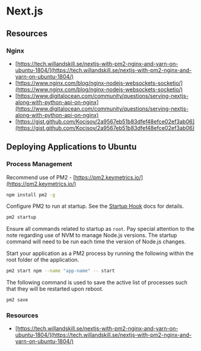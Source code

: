 # Next.js

## Resources

### Nginx
* [https://tech.willandskill.se/nextjs-with-pm2-nginx-and-yarn-on-ubuntu-1804/](https://tech.willandskill.se/nextjs-with-pm2-nginx-and-yarn-on-ubuntu-1804/)
* [https://www.nginx.com/blog/nginx-nodejs-websockets-socketio/](https://www.nginx.com/blog/nginx-nodejs-websockets-socketio/)
* [https://www.digitalocean.com/community/questions/serving-nextjs-along-with-python-api-on-nginx](https://www.digitalocean.com/community/questions/serving-nextjs-along-with-python-api-on-nginx)
* [https://gist.github.com/Kocisov/2a9567eb51b83dfef48efce02ef3ab06](https://gist.github.com/Kocisov/2a9567eb51b83dfef48efce02ef3ab06)

## Deploying Applications to Ubuntu

### Process Management
Recommend use of PM2 - [https://pm2.keymetrics.io/](https://pm2.keymetrics.io/)

```bash
npm install pm2 -g
```

Configure PM2 to run at startup. See the [Startup Hook](https://pm2.io/doc/en/runtime/guide/startup-hook/) docs for details.

```bash
pm2 startup
```

Ensure all commands related to startup as `root`. Pay special attention to the note regarding use of NVM to manage Node.js versions. The startup command will need to be run each time the version of Node.js changes.

Start your application as a PM2 process by running the following within the root folder of the application.

```bash
pm2 start npm --name "app-name" -- start
```

The following command is used to save the active list of processes such that they will be restarted upon reboot.

```bash
pm2 save
```

### Resources
* [https://tech.willandskill.se/nextjs-with-pm2-nginx-and-yarn-on-ubuntu-1804/](https://tech.willandskill.se/nextjs-with-pm2-nginx-and-yarn-on-ubuntu-1804/)
